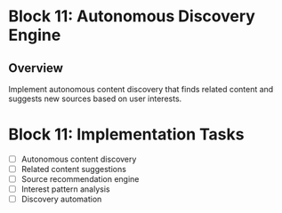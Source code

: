 # Block 11: Autonomous Discovery Engine

## Overview
Implement autonomous content discovery that finds related content and suggests new sources based on user interests.

# Block 11: Implementation Tasks
- [ ] Autonomous content discovery
- [ ] Related content suggestions
- [ ] Source recommendation engine
- [ ] Interest pattern analysis
- [ ] Discovery automation